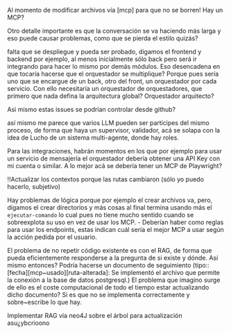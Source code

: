 Al momento de modificar archivos vía [mcp] para que no se borren! Hay un MCP?

Otro detalle importante es que la conversación se va haciendo más larga y eso puede causar problemas, como que se pierda el estilo quizás?

falta que se despliegue y pueda ser probado, digamos el frontend y backend por ejemplo, al menos inicialmente sólo back pero será ir integrando para hacer lo mismo por demás módulos.
Eso desencadena en que tocaría hacerse que el orquestador se multiplique? Porque pues sería uno que se encargue de un back, otro del front, un orquestador por cada servicio. Con ello necesitaría un orquestador de orquestadores, que primero que nada defina la arquitectura global? Orquestador arquitecto?

Asi mismo estas issues se podrían controlar desde github?

así mismo me parece que varios LLM pueden ser partícipes del mismo proceso, de forma que haya un supervisor, validador, acá se solapa con la idea de Lucho de un sistema multi-agente, donde hay roles.

Para las integraciones, habrán momentos en los que por ejemplo para usar un servicio de mensajería el orquestador debería obtener una API Key con mi cuenta o similar. A lo mejor acá se debería tener un MCP de Playwright?

!!Actualizar los contextos porque las rutas cambiaron (sólo yo puedo hacerlo, subjetivo)

Hay problemas de lógica porque por ejemplo el crear archivos va, pero, digamos el crear directorios y más cosas al final termina usando más el `ejecutar-comando` lo cual pues no tiene mucho sentido cuando se sobreexplota su uso en vez de usar los MCP.
    - Deberían haber como reglas para usar los endpoints, estas indican cuál sería el mejor MCP a usar según la acción pedida por el usuario.


El problema de no repetir código existente es con el RAG, de forma que pueda eficientemente responderse a la pregunta de si existe y dónde. Así mismo entonces? Podría hacerse un documento de seguimiento (tipo:: [fecha][mcp~usado][ruta-alterada]: Se implementó el archivo que permite la conexión a la base de datos postgresql.) El problema que imagino surge de ello es el coste computacional de todo el tiempo estar actualizando dicho documento? Si es que no se implementa correctamente y sobre~escribe lo que hay.

Implementar RAG vía neo4J sobre el árbol para actualización asu¿ybcrioono
